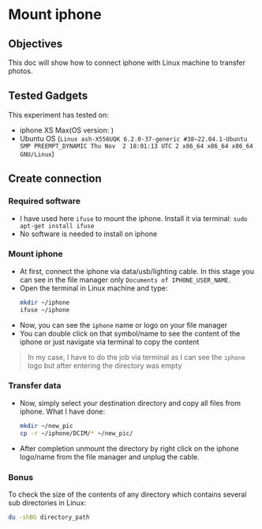 Mount iphone
============

## Objectives

This doc will show how to connect iphone with Linux machine to transfer photos.

## Tested Gadgets

This experiment has tested on:
- iphone XS Max(OS version: )
- Ubuntu OS (`Linux ash-X556UQK 6.2.0-37-generic #38~22.04.1-Ubuntu SMP PREEMPT_DYNAMIC Thu Nov  2 18:01:13 UTC 2 x86_64 x86_64 x86_64 GNU/Linux`)

## Create connection

### Required software

- I have used here `ifuse` to mount the iphone. Install it via terminal: `sudo apt-get install ifuse`
- No software is needed to install on iphone

### Mount iphone

- At first, connect the iphone via data/usb/lighting cable. In this stage you can see in the file manager only `Documents of IPHONE_USER_NAME`.
- Open the terminal in Linux machine and type:
  ```bash
  mkdir ~/iphone
  ifuse ~/iphone
  ```
- Now, you can see the `iphone` name or logo on your file manager
- You can double click on that symbol/name to see the content of the iphone or just navigate via terminal to copy the content

> In my case, I have to do the job via terminal as I can see the `iphone` logo but after entering the directory was empty

### Transfer data

- Now, simply select your destination directory and copy all files from iphone. What I have done:
  ```bash
  mkdir ~/new_pic
  cp -r ~/iphone/DCIM/* ~/new_pic/
  ```

- After completion unmount the directory by right click on the iphone logo/name from the file manager and unplug the cable.
  
### Bonus

To check the size of the contents of any directory which contains several sub directories in Linux:

```bash
du -shBG directory_path
```